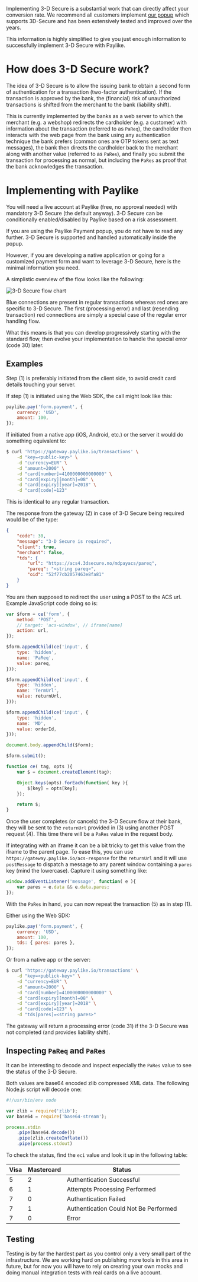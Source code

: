 Implementing 3-D Secure is a substantial work that can directly affect
your conversion rate. We recommend all customers implement
[our popup](https://github.com/paylike/sdk) which supports 3D-Secure and has
been extensively tested and improved over the years.

This information is highly simplified to give you just enough
information to successfully implement 3-D Secure with Paylike.

# How does 3-D Secure work?

The idea of 3-D Secure is to allow the issuing bank to obtain a second form of
authentication for a transaction (two-factor authentication). If the
transaction is approved by the bank, the (financial) risk of unauthorized
transactions is shifted from the merchant to the bank (liability shift).

This is currently implemented by the banks as a web server to which the
merchant (e.g. a webshop) redirects the cardholder (e.g. a customer) with
information about the transaction (referred to as `PaReq`), the cardholder
then interacts with the web page from the bank using any authentication
technique the bank prefers (common ones are OTP tokens sent as text messages),
the bank then directs the cardholder back to the merchant along with another
value (referred to as `PaRes`), and finally you submit the transaction for
processing as normal, but including the `PaRes` as proof that the bank
acknowledges the transaction.

# Implementing with Paylike

You will need a live account at Paylike (free, no approval needed) with
mandatory 3-D Secure (the default anyway). 3-D Secure can be conditionally
enabled/disabled by Paylike based on a risk assessment.

If you are using the Paylike Payment popup, you do not have to read any
further. 3-D Secure is supported and handled automatically inside the popup.

However, if you are developing a native application or going for a customized
payment form and want to leverage 3-D Secure, here is the minimal information
you need.

A simplistic overview of the flow looks like the following:

![3-D Secure flow chart](flow.png)

Blue connections are present in regular transactions whereas red ones are
specific to 3-D Secure. The first (processing error) and last (resending
transaction) red connections are simply a special case of the regular error
handling flow.

What this means is that you can develop progressively starting with the
standard flow, then evolve your implementation to handle the special error
(code 30) later.

## Examples

Step (1) is preferably initiated from the client side, to avoid credit card
details touching your server.

If step (1) is initiated using the Web SDK, the call might look like this:

```js
paylike.pay('form.payment', {
	currency: 'USD',
	amount: 100,
});
```

If initiated from a native app (iOS, Android, etc.) or the server it would do
something equivalent to:

```sh
$ curl 'https://gateway.paylike.io/transactions' \
	-d "key=<public-key>" \
	-d "currency=EUR" \
	-d "amount=2000" \
	-d "card[number]=4100000000000000" \
	-d "card[expiry][month]=08" \
	-d "card[expiry][year]=2018" \
	-d "card[code]=123"
```

This is identical to any regular transaction.

The response from the gateway (2) in case of 3-D Secure being required would
be of the type:

```json
{
	"code": 30,
	"message": "3-D Secure is required",
	"client": true,
	"merchant": false,
	"tds": {
		"url": "https://acs4.3dsecure.no/mdpayacs/pareq",
		"pareq": "<string pareq>",
		"oid": "52f77cb2057463e8fa81"
	}
}
```

You are then supposed to redirect the user using a POST to the ACS url.
Example JavaScript code doing so is:

```js
var $form = ce('form', {
	method: 'POST',
	// target: 'acs-window', // iframe[name]
	action: url,
});

$form.appendChild(ce('input', {
	type: 'hidden',
	name: 'PaReq',
	value: pareq,
}));

$form.appendChild(ce('input', {
	type: 'hidden',
	name: 'TermUrl',
	value: returnUrl,
}));

$form.appendChild(ce('input', {
	type: 'hidden',
	name: 'MD',
	value: orderId,
}));

document.body.appendChild($form);

$form.submit();

function ce( tag, opts ){
	var $ = document.createElement(tag);

	Object.keys(opts).forEach(function( key ){
		$[key] = opts[key];
	});

	return $;
}
```

Once the user completes (or cancels) the 3-D Secure flow at their bank, they
will be sent to the `returnUrl` provided in (3) using another POST request
(4). This time there will be a `PaRes` value in the request body.

If integrating with an iframe it can be a bit tricky to get this value from
the iframe to the parent page. To ease this, you can use
`https://gateway.paylike.io/acs-response` for the `returnUrl` and it will use
`postMessage` to dispatch a message to any parent window containing a `pares`
key (mind the lowercase). Capture it using something like:

```js
window.addEventListener('message', function( e ){
	var pares = e.data && e.data.pares;
});
```

With the `PaRes` in hand, you can now repeat the transaction (5) as in step
(1).

Either using the Web SDK:

```js
paylike.pay('form.payment', {
	currency: 'USD',
	amount: 100,
	tds: { pares: pares },
});
```

Or from a native app or the server:

```sh
$ curl 'https://gateway.paylike.io/transactions' \
	-d "key=<publick-key>" \
	-d "currency=EUR" \
	-d "amount=2000" \
	-d "card[number]=4100000000000000" \
	-d "card[expiry][month]=08" \
	-d "card[expiry][year]=2018" \
	-d "card[code]=123" \
	-d "tds[pares]=<string pares>"
```

The gateway will return a processing error (code 31) if the 3-D Secure was not
completed (and provides liability shift).

## Inspecting `PaReq` and `PaRes`

It can be interesting to decode and inspect especially the `PaRes` value to
see the status of the 3-D Secure.

Both values are base64 encoded zlib compressed XML data. The following Node.js
script will decode one:


```js
#!/usr/bin/env node

var zlib = require('zlib');
var base64 = require('base64-stream');

process.stdin
	.pipe(base64.decode())
	.pipe(zlib.createInflate())
	.pipe(process.stdout)
```

To check the status, find the `eci` value and look it up in the following
table:

Visa | Mastercard | Status
--- | --- | ---
5 | 2 | Authentication Successful
6 | 1 | Attempts Processing Performed
7 | 0 | Authentication Failed
7 | 1 | Authentication Could Not Be Performed
7 | 0 | Error

## Testing

Testing is by far the hardest part as you control only a very small part of
the infrastructure. We are working hard on publishing more tools in this area
in future, but for now you will have to rely on creating your own mocks and
doing manual integration tests with real cards on a live account.
